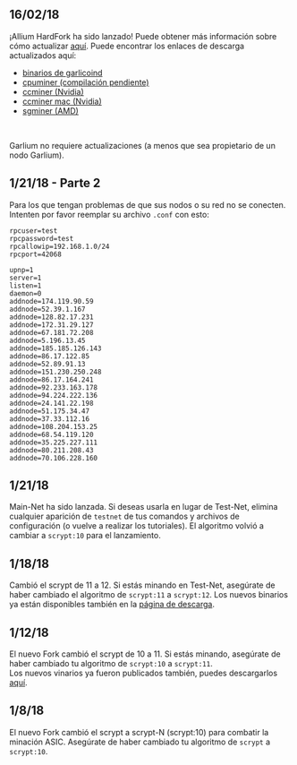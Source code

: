 ## 16/02/18
¡Allium HardFork ha sido lanzado!
Puede obtener más información sobre cómo actualizar [aquí](https://docs.google.com/document/d/1SUoSfJVHHLDdWWBbmQdPtAwEHcGdVROScs7ey9cLEQU/edit).
Puede encontrar los enlaces de descarga actualizados aquí:
- [binarios de garlicoind](https://garlicoin.io/downloads)
- [cpuminer (compilación pendiente)](https://github.com/GarlicoinOrg/cpuminer-multi)
- [ccminer (Nvidia)](https://github.com/lenis0012/ccminer/releases/latest)
- [ccminer mac (Nvidia)](https://github.com/tosbaha/ccminer)
- [sgminer (AMD)](https://github.com/lenis0012/sgminer-gm/releases/latest)

<br>

Garlium no requiere actualizaciones (a menos que sea propietario de un nodo Garlium).

## 1/21/18 - Parte 2
Para los que tengan problemas de que sus nodos o su red no se conecten. Intenten por favor reemplar su archivo `.conf` con esto:
```
rpcuser=test
rpcpassword=test
rpcallowip=192.168.1.0/24
rpcport=42068

upnp=1
server=1
listen=1
daemon=0
addnode=174.119.90.59
addnode=52.39.1.167
addnode=128.82.17.231
addnode=172.31.29.127
addnode=67.181.72.208
addnode=5.196.13.45
addnode=185.185.126.143
addnode=86.17.122.85
addnode=52.89.91.13
addnode=151.230.250.248
addnode=86.17.164.241
addnode=92.233.163.178
addnode=94.224.222.136
addnode=24.141.22.198
addnode=51.175.34.47
addnode=37.33.112.16
addnode=108.204.153.25
addnode=68.54.119.120
addnode=35.225.227.111
addnode=80.211.208.43
addnode=70.106.228.160
```

## 1/21/18 
Main-Net ha sido lanzada. Si deseas usarla en lugar de Test-Net, elimina cualquier aparición de `testnet` de tus comandos y archivos de configuración (o vuelve a realizar los tutoriales). El algoritmo volvió a cambiar a 
`scrypt:10` para el lanzamiento.  

## 1/18/18
Cambió el scrypt de 11 a 12. Si estás minando en Test-Net, asegúrate de haber cambiado el algoritmo de `scrypt:11` a `scrypt:12`.
Los nuevos binarios ya están disponibles también en la [página de descarga](https://garlicoin.io/downloads).

## 1/12/18
El nuevo Fork cambió el scrypt de 10 a 11. Si estás minando, asegúrate de haber cambiado tu algoritmo de `scrypt:10` a `scrypt:11`.  
Los nuevos vinarios ya fueron publicados también, puedes descargarlos [aquí](https://drive.google.com/file/d/10NDfrLjVJ3K9A6xzPWCCwhrwRf6NZSk7/view).

## 1/8/18
El nuevo Fork cambió el scrypt a scrypt-N (scrypt:10) para combatir la minación ASIC. Asegúrate de haber cambiado tu algoritmo de `scrypt` a `scrypt:10`.
